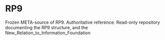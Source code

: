 # RP9
Frozen META-source of RP9. Authoritative reference. Read-only repository documenting the RP9 structure, and the New_Relation_to_Information_Foundation
